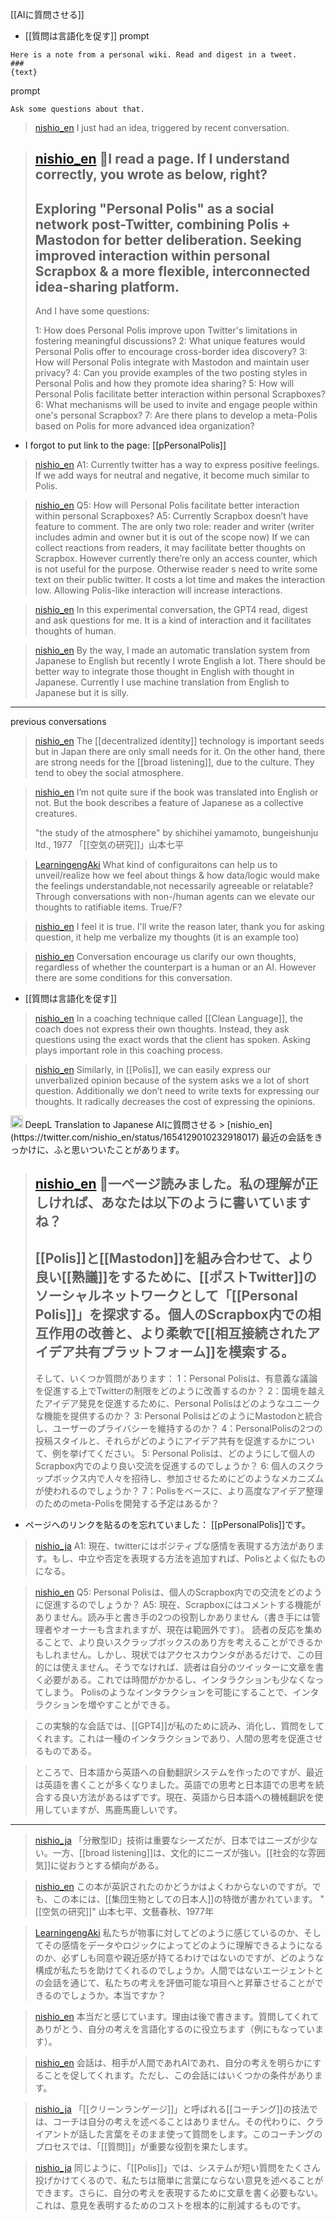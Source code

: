 
[[AIに質問させる]]
- [[質問は言語化を促す]]
prompt

```
Here is a note from a personal wiki. Read and digest in a tweet.
###
{text}
```

prompt

```
Ask some questions about that.
```


> [nishio_en](https://twitter.com/nishio_en/status/1654129010232918017) I just had an idea, triggered by recent conversation.

> [nishio_en](https://twitter.com/nishio_en/status/1654129830915620866) 🤖I read a page. If I understand correctly, you wrote as below, right?
>  ---
>  Exploring "Personal Polis" as a social network post-Twitter, combining Polis + Mastodon for better deliberation. Seeking improved interaction within personal Scrapbox & a more flexible, interconnected idea-sharing platform.
>  ---
>  And I have some questions:
>
>  1: How does Personal Polis improve upon Twitter's limitations in fostering meaningful discussions?
>  2: What unique features would Personal Polis offer to encourage cross-border idea discovery?
>  3: How will Personal Polis integrate with Mastodon and maintain user privacy?
>  4: Can you provide examples of the two posting styles in Personal Polis and how they promote idea sharing?
>  5: How will Personal Polis facilitate better interaction within personal Scrapboxes?
>  6: What mechanisms will be used to invite and engage people within one's personal Scrapbox?
>  7: Are there plans to develop a meta-Polis based on Polis for more advanced idea organization?
- I forgot to put link to the page: [[pPersonalPolis]]

> [nishio_en](https://twitter.com/nishio_en/status/1654130993165631489) A1: Currently twitter has a way to express positive feelings. If we add ways for neutral and negative, it become much similar to Polis.

> [nishio_en](https://twitter.com/nishio_en/status/1654133633106706432) Q5: How will Personal Polis facilitate better interaction within personal Scrapboxes?
>  A5: Currently Scrapbox doesn’t have feature to comment. The are only two role: reader and writer (writer includes admin and owner but it is out of the scope now)
>  If we can collect reactions from readers, it may facilitate better thoughts on Scrapbox. However currently there’re only an access counter, which is not useful for the purpose. Otherwise reader  s need to write some text on their public twitter. It costs a lot time and makes the interaction low.
>  Allowing Polis-like interaction will increase interactions.

> [nishio_en](https://twitter.com/nishio_en/status/1654135422979833856) In this experimental conversation, the GPT4 read, digest and ask questions for me. It is a kind of interaction and it facilitates thoughts of human.

> [nishio_en](https://twitter.com/nishio_en/status/1654137288543326208) By the way, I made an automatic translation system from Japanese to English but recently I wrote English a lot. There should be better way to integrate those thought in English with thought in Japanese. Currently I use machine translation from English to Japanese but it is silly.

-----
previous conversations

> [nishio_en](https://twitter.com/nishio_en/status/1654046941628755969) The [[decentralized identity]] technology is important seeds but in Japan there are only small needs for it. On the other hand, there are strong needs for the [[broad listening]], due to the culture. They tend to obey the social atmosphere.

> [nishio_en](https://twitter.com/nishio_en/status/1654051740709457921) I’m not quite sure if the book was translated into English or not. But the book describes a feature of Japanese as a collective creatures.
>
>  "the study of the atmosphere" by shichihei yamamoto, bungeishunju ltd., 1977
>  「[[空気の研究]]」山本七平

> [LearningengAki](https://twitter.com/LearningengAki/status/1654052893614571520) What kind of configuraitons can help us to unveil/realize how we feel about things & how data/logic would make the feelings understandable,not necessarily agreeable or relatable? Through conversations with non-/human agents can we elevate our thoughts to ratifiable items. True/F?

> [nishio_en](https://twitter.com/nishio_en/status/1654060064679030784) I feel it is true. I'll write the reason later, thank you for asking question, it help me verbalize my thoughts (it is an example too)

> [nishio_en](https://twitter.com/nishio_en/status/1654066794930528259) Conversation encourage us clarify our own thoughts, regardless of whether the counterpart is a human or an AI. However there are some conditions for this conversation.
- [[質問は言語化を促す]]

> [nishio_en](https://twitter.com/nishio_en/status/1654067006487019520) In a coaching technique called [[Clean Language]], the coach does not express their own thoughts. Instead, they ask questions using the exact words that the client has spoken. Asking plays important role in this coaching process.

> [nishio_en](https://twitter.com/nishio_en/status/1654067823503900672) Similarly, in [[Polis]], we can easily express our unverbalized opinion because of the system asks we a lot of short question. Additionally we don’t need to write texts for expressing our thoughts. It radically decreases the cost of expressing the opinions.

<img src='https://scrapbox.io/api/pages/nishio/enjabelow/icon' alt='enjabelow.icon' height="19.5"/>
DeepL Translation to Japanese
AIに質問させる
> [nishio_en](https://twitter.com/nishio_en/status/1654129010232918017) 最近の会話をきっかけに、ふと思いついたことがあります。

> [nishio_en](https://twitter.com/nishio_en/status/1654129830915620866) 🤖一ページ読みました。私の理解が正しければ、あなたは以下のように書いていますね？
>  ---
>  [[Polis]]と[[Mastodon]]を組み合わせて、より良い[[熟議]]をするために、[[ポストTwitter]]のソーシャルネットワークとして「[[Personal Polis]]」を探求する。個人のScrapbox内での相互作用の改善と、より柔軟で[[相互接続されたアイデア共有プラットフォーム]]を模索する。
>  ---
>  そして、いくつか質問があります：
>  1：Personal Polisは、有意義な議論を促進する上でTwitterの制限をどのように改善するのか？
>  2：国境を越えたアイデア発見を促進するために、Personal Polisはどのようなユニークな機能を提供するのか？
>  3: Personal PolisはどのようにMastodonと統合し、ユーザーのプライバシーを維持するのか？
>  4：PersonalPolisの2つの投稿スタイルと、それらがどのようにアイデア共有を促進するかについて、例を挙げてください。
>  5: Personal Polisは、どのようにして個人のScrapbox内でのより良い交流を促進するのでしょうか？
>  6: 個人のスクラップボックス内で人々を招待し、参加させるためにどのようなメカニズムが使われるのでしょうか？
>  7：Polisをベースに、より高度なアイデア整理のためのmeta-Polisを開発する予定はあるか？
- ページへのリンクを貼るのを忘れていました： [[pPersonalPolis]]です。

> [nishio_ja](https://twitter.com/nishio_en/status/1654130993165631489) A1: 現在、twitterにはポジティブな感情を表現する方法があります。もし、中立や否定を表現する方法を追加すれば、Polisとよく似たものになる。

> [nishio_en](https://twitter.com/nishio_en/status/1654133633106706432) Q5: Personal Polisは、個人のScrapbox内での交流をどのように促進するのでしょうか？
>  A5: 現在、Scrapboxにはコメントする機能がありません。読み手と書き手の2つの役割しかありません（書き手には管理者やオーナーも含まれますが、現在は範囲外です）。
>  読者の反応を集めることで、より良いスクラップボックスのあり方を考えることができるかもしれません。しかし、現状ではアクセスカウンタがあるだけで、この目的には使えません。そうでなければ、読者は自分のツイッターに文章を書く必要がある。これでは時間がかかるし、インタラクションも少なくなってしまう。
>  Polisのようなインタラクションを可能にすることで、インタラクションを増やすことができる。

> この実験的な会話では、[[GPT4]]が私のために読み、消化し、質問をしてくれます。これは一種のインタラクションであり、人間の思考を促進させるものである。

> ところで、日本語から英語への自動翻訳システムを作ったのですが、最近は英語を書くことが多くなりました。英語での思考と日本語での思考を統合する良い方法があるはずです。現在、英語から日本語への機械翻訳を使用していますが、馬鹿馬鹿しいです。

-----

> [nishio_ja](https://twitter.com/nishio_en/status/1654046941628755969) 「分散型ID」技術は重要なシーズだが、日本ではニーズが少ない。一方、[[broad listening]]は、文化的にニーズが強い。[[社会的な雰囲気]]に従おうとする傾向がある。

> [nishio_en](https://twitter.com/nishio_en/status/1654051740709457921) この本が英訳されたのかどうかはよくわからないのですが。でも、この本には、[[集団生物としての日本人]]の特徴が書かれています。
>  "[[空気の研究]]" 山本七平、文藝春秋、1977年

>  [LearningengAki](https://twitter.com/LearningengAki/status/1654052893614571520) 私たちが物事に対してどのように感じているのか、そしてその感情をデータやロジックによってどのように理解できるようになるのか、必ずしも同意や親近感が持てるわけではないのですが、どのような構成が私たちを助けてくれるのでしょうか。人間ではないエージェントとの会話を通じて、私たちの考えを評価可能な項目へと昇華させることができるのでしょうか。本当ですか？

> [nishio_en](https://twitter.com/nishio_en/status/1654060064679030784) 本当だと感じています。理由は後で書きます。質問してくれてありがとう、自分の考えを言語化するのに役立ちます（例にもなっています）。

> [nishio_en](https://twitter.com/nishio_en/status/1654066794930528259) 会話は、相手が人間であれAIであれ、自分の考えを明らかにすることを促してくれます。ただし、この会話にはいくつかの条件があります。

> [nishio_ja](https://twitter.com/nishio_en/status/1654067006487019520) 「[[クリーンランゲージ]]」と呼ばれる[[コーチング]]の技法では、コーチは自分の考えを述べることはありません。その代わりに、クライアントが話した言葉をそのまま使って質問をします。このコーチングのプロセスでは、「[[質問]]」が重要な役割を果たします。

> [nishio_ja](https://twitter.com/nishio_en/status/1654067823503900672) 同じように、「[[Polis]]」では、システムが短い質問をたくさん投げかけてくるので、私たちは簡単に言葉にならない意見を述べることができます。さらに、自分の考えを表現するために文章を書く必要もない。これは、意見を表明するためのコストを根本的に削減するものです。

